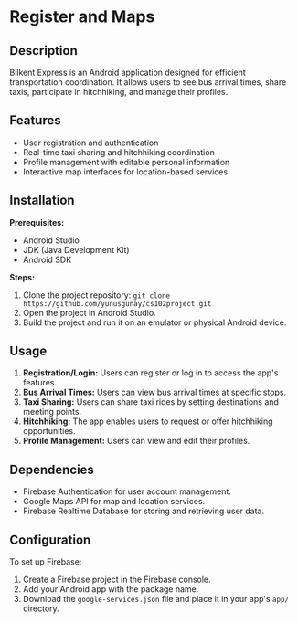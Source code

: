 # Register and Maps

## Description
Bilkent Express is an Android application designed for efficient transportation coordination. It allows users to see bus arrival times, share taxis, participate in hitchhiking, and manage their profiles.

## Features
- User registration and authentication
- Real-time taxi sharing and hitchhiking coordination
- Profile management with editable personal information
- Interactive map interfaces for location-based services

## Installation
**Prerequisites:**
- Android Studio
- JDK (Java Development Kit)
- Android SDK

**Steps:**
1. Clone the project repository: `git clone https://github.com/yunusgunay/cs102project.git`
2. Open the project in Android Studio.
3. Build the project and run it on an emulator or physical Android device.

## Usage
1. **Registration/Login:** Users can register or log in to access the app's features.
2. **Bus Arrival Times:** Users can view bus arrival times at specific stops.
3. **Taxi Sharing:** Users can share taxi rides by setting destinations and meeting points.
4. **Hitchhiking:** The app enables users to request or offer hitchhiking opportunities.
5. **Profile Management:** Users can view and edit their profiles.

## Dependencies
- Firebase Authentication for user account management.
- Google Maps API for map and location services.
- Firebase Realtime Database for storing and retrieving user data.

## Configuration
To set up Firebase:
1. Create a Firebase project in the Firebase console.
2. Add your Android app with the package name.
3. Download the `google-services.json` file and place it in your app's `app/` directory.

